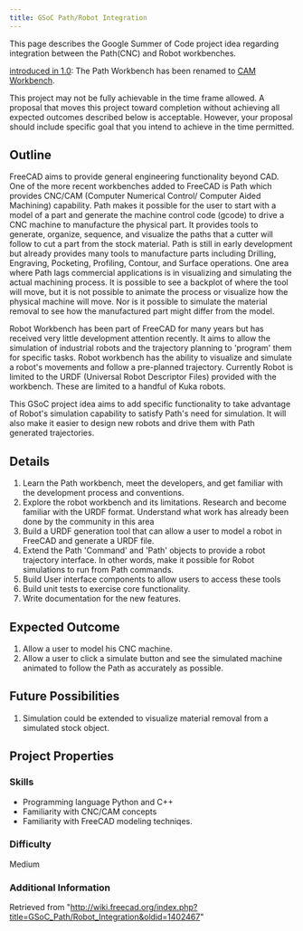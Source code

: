 ```yaml
---
title: GSoC Path/Robot Integration
---
```

This page describes the Google Summer of Code project idea regarding integration between the Path(CNC) and Robot workbenches.

[introduced in 1.0](/Release_notes_1.0 "Release notes 1.0"): The Path Workbench has been renamed to [CAM Workbench](/CAM_Workbench "CAM Workbench").

This project may not be fully achievable in the time frame allowed. A proposal that moves this project toward completion without achieving all expected outcomes described below is acceptable. However, your proposal should include specific goal that you intend to achieve in the time permitted.

## Outline

FreeCAD aims to provide general engineering functionality beyond CAD. One of the more recent workbenches added to FreeCAD is Path which provides CNC/CAM (Computer Numerical Control/ Computer Aided Machining) capability. Path makes it possible for the user to start with a model of a part and generate the machine control code (gcode) to drive a CNC machine to manufacture the physical part. It provides tools to generate, organize, sequence, and visualize the paths that a cutter will follow to cut a part from the stock material. Path is still in early development but already provides many tools to manufacture parts including Drilling, Engraving, Pocketing, Profiling, Contour, and Surface operations. One area where Path lags commercial applications is in visualizing and simulating the actual machining process. It is possible to see a backplot of where the tool will move, but it is not possible to animate the process or visualize how the physical machine will move. Nor is it possible to simulate the material removal to see how the manufactured part might differ from the model.

Robot Workbench has been part of FreeCAD for many years but has received very little development attention recently. It aims to allow the simulation of industrial robots and the trajectory planning to 'program' them for specific tasks. Robot workbench has the ability to visualize and simulate a robot's movements and follow a pre-planned trajectory. Currently Robot is limited to the URDF (Universal Robot Descriptor Files) provided with the workbench. These are limited to a handful of Kuka robots.

This GSoC project idea aims to add specific functionality to take advantage of Robot's simulation capability to satisfy Path's need for simulation. It will also make it easier to design new robots and drive them with Path generated trajectories.

## Details

1. Learn the Path workbench, meet the developers, and get familiar with the development process and conventions.
2. Explore the robot workbench and its limitations. Research and become familiar with the URDF format. Understand what work has already been done by the community in this area
3. Build a URDF generation tool that can allow a user to model a robot in FreeCAD and generate a URDF file.
4. Extend the Path 'Command' and 'Path' objects to provide a robot trajectory interface. In other words, make it possible for Robot simulations to run from Path commands.
5. Build User interface components to allow users to access these tools
6. Build unit tests to exercise core functionality.
7. Write documentation for the new features.

## Expected Outcome

1. Allow a user to model his CNC machine.
2. Allow a user to click a simulate button and see the simulated machine animated to follow the Path as accurately as possible.

## Future Possibilities

1. Simulation could be extended to visualize material removal from a simulated stock object.

## Project Properties

### Skills

* Programming language Python and C++
* Familiarity with CNC/CAM concepts
* Familiarity with FreeCAD modeling techniqes.

### Difficulty

Medium

### Additional Information

Retrieved from "<http://wiki.freecad.org/index.php?title=GSoC_Path/Robot_Integration&oldid=1402467>"